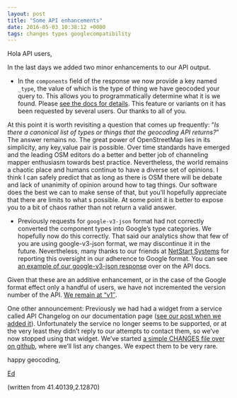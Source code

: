 ```yaml
--- 
layout: post
title: "Some API enhancements"
date: 2016-05-03 10:38:12 +0000
tags: changes types googlecompatibility
---
```

Hola API users,

In the last days we added two minor enhancements to our API output.

*   In the `components` field of the response we now provide a key named `_type`, the value of which is the type of thing we have geocoded your query to. This allows you to programmatically determine what it is we found. Please [see the docs for details](https://geocoder.opencagedata.com/api#formatted). This feature or variants on it has been requested by several users. Our thanks to all of you.

At this point it is worth revisiting a question that comes up frequently: “_Is there a canonical list of types or things that the geocoding API returns?_” The answer remains no. The great power of OpenStreetMap lies in its simplicity, any key,value pair is possible. Over time standards have emerged and the leading OSM editors do a better and better job of channeling mapper enthusiasm towards best practice. Nevertheless, the world remains a chaotic place and humans continue to have a diverse set of opinions. I think I can safely predict that as long as there is OSM there will be debate and lack of unanimity of opinion around how to tag things. Our software does the best we can to make sense of that, but you’ll hopefully appreciate that there are limits to what s possible. At some point it is better to expose you to a bit of chaos rather than not return a valid answer.

*   Previously requests for `google-v3-json` format had not correctly converted the component types into Google’s type categories. We hopefully now do this correctly. That said our analytics show that few of you are using google-v3-json format, we may discontinue it in the future. Nevertheless, many thanks to our friends at [NetStart Systems](https://netstart-systems.eu/) for reporting this oversight in our adherence to Google format. You can see [an example of our google-v3-json response](https://geocoder.opencagedata.com/api#google-compat) over on the API docs.

Given that these are an additive enhancement, or in the case of the Google format effect only a handful of users, we have not incremented the version number of the API. [We remain at “v1″](https://geocoder.opencagedata.com/api#request).

One other announcement: Previously we had had a widget from a service called API Changelog on our documentation page ([see our post when we added it](http://blog.opencagedata.com/post/127499959403/api-changelog)). Unfortunately the service no longer seems to be supported, or at the very least they didn’t reply to our attempts to contact them, so we’ve now stopped using that widget. We’ve started [a simple CHANGES file over on github](https://github.com/OpenCageData/opencagedata-roadmap/blob/master/CHANGES.md), where we’ll list any changes. We expect them to be very rare.

happy geocoding,

[Ed](https://twitter.com/freyfogle)

(written from 41.40139,2.12870)